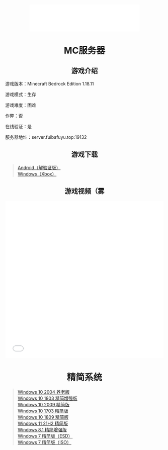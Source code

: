 <div align="center">
	<h3 id="jinrishici-sentence"></h3>
	<script src="https://sdk.jinrishici.com/v2/browser/jinrishici.js" charset="utf-8"></script>
</div>

<div align="center">
	<iframe frameborder="no" border="0" marginwidth="0" marginheight="0" width=350 height=86 src="//music.163.com/outchain/player?type=2&id=450041131&auto=0&height=66"></iframe>
</div>

# <center>MC服务器</center>

## <center>游戏介绍</center>

游戏版本：Minecraft Bedrock Edition 1.18.11

游戏模式：生存

游戏难度：困难

作弊：否

在线验证：是

服务器地址：server.fuibafuyu.top:19132

## <center>游戏下载</center>

>[Android（解验证版）](https://download.fuibafuyu.top/Ali/Program/Android/Minecraft/MCBE_1.18.12.01.apk "おはよう")<br>
><a href="https://www.xbox.com/zh-cn/games/store/minecraft-for-windows/9nblggh2jhxj" target="_blank" rel="noopener noreferrer" title="うち、フユどす">Windows（Xbox）</a>

## <center>游戏视频（雾</center>

<div align="center">
	<iframe src="//player.bilibili.com/player.html?aid=80433022&bvid=BV1GJ411x7h7&cid=137649199&page=1&high_quality=1" allowfullscreen="allowfullscreen" width="100%" height="500" scrolling="no" frameborder="0" sandbox="allow-top-navigation allow-same-origin allow-forms allow-scripts"></iframe>
</div>

# <center>精简系统</center>

>[Windows 10 2004 养老版](https://download.fuibafuyu.top/OD/System/Windows/Lite/Win10-2004-YangLao-210919.iso "nya~")<br>
>[Windows 10 1803 精简增强版](https://download.fuibafuyu.top/OD/System/Windows/Lite/Win10-1803-Plus-ALPHA210208.iso "nya~")<br>
>[Windows 10 2009 精简版](https://download.fuibafuyu.top/OD/System/Windows/Lite/Win10-2009-Lite-ALPHA210320.iso "nya~")<br>
>[Windows 10 1703 精简版](https://download.fuibafuyu.top/OD/System/Windows/Lite/Win10-1703-Lite-ALPHA210206.iso "nya~")<br>
>[Windows 10 1809 精简版](https://download.fuibafuyu.top/OD/System/Windows/Lite/Win10-1809-Lite-ALPHA210311.iso "nya~")<br>
>[Windows 11 21H2 精简版](https://download.fuibafuyu.top/OD/System/Windows/Lite/Win11-21H2-Lite-ALPHA211003.iso "nya~")<br>
>[Windows 8.1 精简增强版](https://download.fuibafuyu.top/OD/System/Windows/Lite/Win8.1-Plus-ALPHA210214.esd "nya~")<br>
>[Windows 7 精简版（ESD）](https://download.fuibafuyu.top/OD/System/Windows/Lite/Win7-Lite-ALPHA210228.esd "nya~")<br>
>[Windows 7 精简版（ISO）](https://download.fuibafuyu.top/OD/System/Windows/Lite/Win7-Lite-ALPHA210228.iso "nya~")
